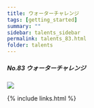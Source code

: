 ```yaml
---
title: ウォーターチャレンジ
tags: [getting_started]
summary: ""
sidebar: talents_sidebar
permalink: talents_83.html
folder: talents
---
```



##### No.83 ウォーターチャレンジ

![](https://yt3.ggpht.com/ytc/AKedOLTbCtN02EVfFE-YogZWgxCbRLhByR3LD-ACoef0xg=s176-c-k-c0x00ffffff-no-rj)






{% include links.html %}
